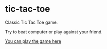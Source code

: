 # tic-tac-toe

Classic Tic Tac Toe game.

Try to beat computer or play against your friend.

[You can play the game here](https://staog.github.io/tic-tac-toe/)
